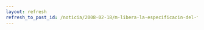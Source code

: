 ```yaml
---
layout: refresh
refresh_to_post_id: /noticia/2008-02-18/m-libera-la-especificacin-del-formato-de-los-ficheros-de-office
---
```

